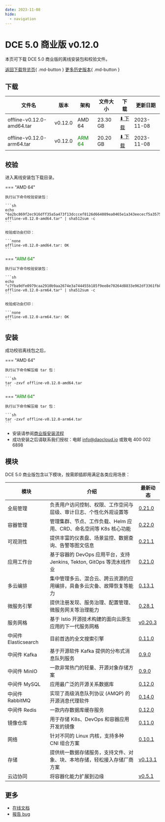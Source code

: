 ```yaml
---
date: 2023-11-08
hide:
  - navigation
---
```


# DCE 5.0 商业版 v0.12.0

本页可下载 DCE 5.0 商业版的离线安装包和校验文件。

[返回下载导览页](../index.md#_2){ .md-button } [更多历史版本](./dce5-installer-history.md){ .md-button }

## 下载

| 文件名 | 版本 | 架构 | 文件大小 | 下载 | 更新日期 |
| ----- | --- | ---- | ------ | --- | -------- |
| offline-v0.12.0-amd64.tar | v0.12.0 | AMD 64 | 23.30 GB | [:arrow_down: 下载](https://qiniu-download-public.daocloud.io/DaoCloud_Enterprise/dce5/offline-v0.12.0-amd64.tar) | 2023-11-08 |
| offline-v0.12.0-arm64.tar | v0.12.0 | <font color="green">ARM 64</font>| 20.20 GB | [:arrow_down: 下载](https://qiniu-download-public.daocloud.io/DaoCloud_Enterprise/dce5/offline-v0.12.0-arm64.tar) | 2023-11-08 |

## 校验

进入离线安装包下载目录。

=== "AMD 64"

    执行以下命令校验安装包：

    ```sh
    echo "6a2bc869f2ec916dff35a5a473f13dcccef8126d664089ea0465e1a343eececf5a357520244990c765c9de608b765e26b8950bf0322b26b5e53491826d1d919a  offline-v0.12.0-amd64.tar" | sha512sum -c
    ```

    校验成功会打印：

    ```none
    offline-v0.12.0-amd64.tar: OK
    ```

=== "<font color="green">ARM 64</font>"

    执行以下命令校验安装包：

    ```sh
    echo "c7fba9dfe0979caa2910b9aa2674e3a744455b185f9ee8e70264d8833e962df3361fb85d9d5d33be8fc643e36d9929e3d7af37ead66e7d30483d76dc77faa04c  offline-v0.12.0-arm64.tar" | sha512sum -c
    ```

    校验成功会打印：

    ```none
    offline-v0.12.0-arm64.tar: OK
    ```

## 安装

成功校验离线包之后，

=== "AMD 64"

    执行以下命令解压缩 tar 包：

    ```sh
    tar -zxvf offline-v0.12.0-amd64.tar
    ```

=== "<font color="green">ARM 64</font>"

    执行以下命令解压缩 tar 包：

    ```sh
    tar -zxvf offline-v0.12.0-arm64.tar
    ```

- 安装请参阅[商业版安装流程](../../install/commercial/start-install.md)
- 成功安装之后请联系我们授权：电邮 info@daocloud.io 或致电 400 002 6898

## 模块

DCE 5.0 商业版包含以下模块，按需即插即用满足各类应用场景：

| 模块 | 介绍 | 最新动态 |
| --- | ---- | ------ |
| 全局管理 | 负责用户访问控制、权限、工作空间与层级、审计日志、个性化外观设置等 | [0.21.0](../../ghippo/intro/release-notes.md#v0210) |
| 容器管理 | 管理集群、节点、工作负载、Helm 应用、CRD、命名空间等 K8s 核心功能| [0.22.0](../../kpanda/intro/release-notes.md#v0220) |
| 可观测性 | 提供丰富的仪表盘、场景监控、数据查询、告警等图文信息 | [0.21.1](../../insight/intro/releasenote.md#insight-server-v0210) |
| 应用工作台 | 基于容器的 DevOps 应用平台，支持 Jenkins, Tekton, GitOps 等流水线作业 | [0.21.0](../../amamba/intro/release-notes.md#v0210) |
| 多云编排 | 集中管理多云、混合云、跨云资源的应用编排，具备多云灾备、故障恢复等能力 | [0.13.1](../../kairship/intro/release-notes.md#v0130) |
| 微服务引擎 | 提供注册发现、服务治理、配置管理、微服务网关等治理能力 | [0.28.1](../../skoala/intro/release-notes.md#v0281) |
| 服务网格 | 基于 Istio 开源技术构建的面向云原生应用的下一代服务网格 | [v0.20.3](../../mspider/intro/release-notes.md#v0203) |
| 中间件 Elasticsearch | 目前首选的全文搜索引擎 | [0.11.0](../../middleware/elasticsearch/release-notes.md#v0110) |
| 中间件 Kafka | 基于开源软件 Kafka 提供的分布式消息队列服务 | [0.9.0](../../middleware/kafka/release-notes.md#v090) |
| 中间件 MinIO | 一款非常热门的轻量、开源对象存储方案 | [0.9.0](../../middleware/minio/release-notes.md#v090) |
| 中间件 MySQL | 应用最广泛的开源关系数据库 | [0.12.0](../../middleware/mysql/release-notes.md#v0120) |
| 中间件 RabbitMQ | 实现了高级消息队列协议 (AMQP) 的开源消息代理软件 | [0.14.0](../../middleware/rabbitmq/release-notes.md#v0140)|
| 中间件 Redis | 一款内存数据库缓存服务 | [0.12.0](../../middleware/redis/release-notes.md#v0120) |
| 镜像仓库 | 用于存储 K8s、DevOps 和容器应用开发的镜像 | [0.11.0](../../kangaroo/intro/release-notes.md#v0110) |
| 网络 | 针对不同的 Linux 内核，支持多种 CNI 组合方案 | [0.10.1](../../network/intro/releasenotes.md#v0101) |
| 存储 | 提供统一数据存储服务，支持文件、对象、块、本地存储，轻松接入存储厂商方案 | [v0.13.1](../../storage/hwameistor/releasenotes.md#v0131) |
| 云边协同| 将容器化能力扩展到边缘 | [v0.5.1](../../kant/intro/release-notes.md#v050) |

## 更多

- [在线文档](../../dce/index.md)
- [报告 bug](https://github.com/DaoCloud/DaoCloud-docs/issues)
